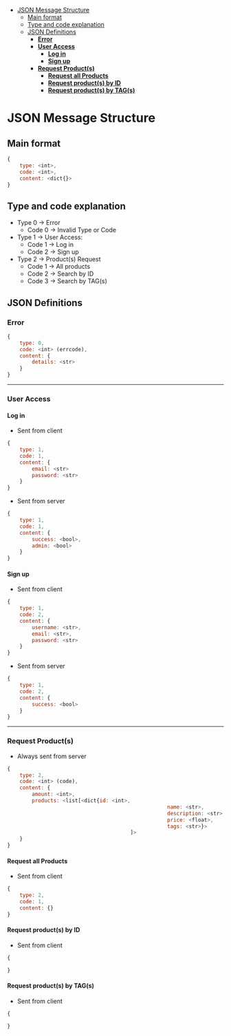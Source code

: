 
- [JSON Message Structure](#json-message-structure)
	- [Main format](#main-format)
	- [Type and code explanation](#type-and-code-explanation)
	- [JSON Definitions](#json-definitions)
		- [**Error**](#error)
		- [**User Access**](#user-access)
			- [**Log in**](#log-in)
			- [**Sign up**](#sign-up)
		- [**Request Product(s)**](#request-products)
			- [**Request all Products**](#request-all-products)
			- [**Request product(s) by ID**](#request-products-by-id)
			- [**Request product(s) by TAG(s)**](#request-products-by-tags)
# JSON Message Structure
## Main format
```js
{
	type: <int>,
	code: <int>,
	content: <dict{}>
}
```
## Type and code explanation
* Type 0 → Error
  - Code 0 → Invalid Type or Code 
* Type 1 → User Access:
  - Code 1 → Log in
  - Code 2 → Sign up
* Type 2 → Product(s) Request
  - Code 1 → All products
  - Code 2 → Search by ID
  - Code 3 → Search by TAG(s)
## JSON Definitions
### **Error**
```js
{
	type: 0,
	code: <int> (errcode),
	content: {
		details: <str>
	}
}
```
---
### **User Access**
#### **Log in**
* Sent from client
```js
{
	type: 1,
	code: 1,
	content: {
		email: <str>
		password: <str>
	}
}
```
* Sent from server
```js
{
	type: 1,
	code: 1,
	content: {
		success: <bool>,
		admin: <bool>
	}
}
```
#### **Sign up**
* Sent from client
```js
{
	type: 1,
	code: 2,
	content: {
		username: <str>,
		email: <str>,
		password: <str>
	}
}
```
* Sent from server
```js
{
	type: 1,
	code: 2,
	content: {
		success: <bool>
	}
}
```

---
### **Request Product(s)**
* Always sent from server
```js
{
	type: 2,
	code: <int> (code),
	content: {
		amount: <int>,
		products: <list[<dict{id: <int>, 
													name: <str>, 
													description: <str>, 
													price: <float>, 
													tags: <str>}>
										]>
	}
}
```
#### **Request all Products**
* Sent from client
```js
{
	type: 2,
	code: 1,
	content: {}
}
```
#### **Request product(s) by ID**
* Sent from client
```js
{

}
```
#### **Request product(s) by TAG(s)**
* Sent from client
```js
{

}
```